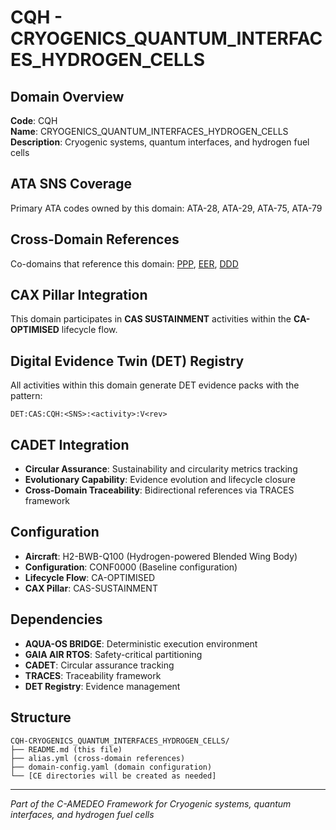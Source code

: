 # CQH - CRYOGENICS_QUANTUM_INTERFACES_HYDROGEN_CELLS

## Domain Overview
**Code**: CQH  
**Name**: CRYOGENICS_QUANTUM_INTERFACES_HYDROGEN_CELLS  
**Description**: Cryogenic systems, quantum interfaces, and hydrogen fuel cells

## ATA SNS Coverage
Primary ATA codes owned by this domain:
ATA-28, ATA-29, ATA-75, ATA-79

## Cross-Domain References
Co-domains that reference this domain:
[PPP](../PPP-*/), [EER](../EER-*/), [DDD](../DDD-*/)

## CAX Pillar Integration
This domain participates in **CAS SUSTAINMENT** activities within the **CA-OPTIMISED** lifecycle flow.

## Digital Evidence Twin (DET) Registry
All activities within this domain generate DET evidence packs with the pattern:
```
DET:CAS:CQH:<SNS>:<activity>:V<rev>
```

## CADET Integration
- **Circular Assurance**: Sustainability and circularity metrics tracking
- **Evolutionary Capability**: Evidence evolution and lifecycle closure
- **Cross-Domain Traceability**: Bidirectional references via TRACES framework

## Configuration
- **Aircraft**: H2-BWB-Q100 (Hydrogen-powered Blended Wing Body)
- **Configuration**: CONF0000 (Baseline configuration)
- **Lifecycle Flow**: CA-OPTIMISED
- **CAX Pillar**: CAS-SUSTAINMENT

## Dependencies
- **AQUA-OS BRIDGE**: Deterministic execution environment
- **GAIA AIR RTOS**: Safety-critical partitioning
- **CADET**: Circular assurance tracking
- **TRACES**: Traceability framework
- **DET Registry**: Evidence management

## Structure
```
CQH-CRYOGENICS_QUANTUM_INTERFACES_HYDROGEN_CELLS/
├── README.md (this file)
├── alias.yml (cross-domain references)
├── domain-config.yaml (domain configuration)
└── [CE directories will be created as needed]
```

---
*Part of the C-AMEDEO Framework for Cryogenic systems, quantum interfaces, and hydrogen fuel cells*